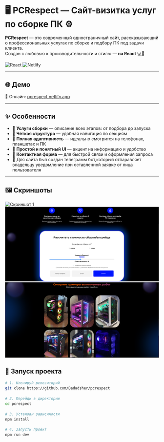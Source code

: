 # 🖥️ PCRespect — Сайт-визитка услуг по сборке ПК ⚙️

**PCRespect** — это современный одностраничный сайт, рассказывающий о профессиональных услугах по сборке и подбору ПК под задачи клиента.  
Создан с любовью к производительности и стилю — **на React** 💻🚀

![React](https://img.shields.io/badge/React-blue?logo=react)
![Netlify](https://img.shields.io/badge/Deployed%20On-Netlify-00C7B7?logo=netlify)

---

## 🌐 Демо

🔗 Онлайн: [pcrespect.netlify.app](https://pcrespect.netlify.app/)

---

## ✨ Особенности

- 🧰 **Услуги сборки** — описание всех этапов: от подбора до запуска  
- 🎯 **Чёткая структура** — удобная навигация по секциям  
- 📱 **Полная адаптивность** — идеально смотрится на телефонах, планшетах и ПК  
- 🧠 **Простой и понятный UI** — акцент на информацию и удобство  
- 💌 **Контактная форма** — для быстрой связи и оформления запроса
- 🤖 Для сайта был создан телеграмм бот,который отпаравляет владельцу уведомление при оставленной заявке от лица пользователя
---

## 🖼️ Скриншоты

![Скриншот 1](Screenshots/screen1.jpg)
![Скриншот 2](Screenshots/screen2.png)
![Скриншот 2](Screenshots/screen3.png)
## 🚀 Запуск проекта

```bash
# 1. Клонируй репозиторий
git clone https://github.com/Badadsher/pcrespect

# 2. Перейди в директорию
cd pcrespect

# 3. Установи зависимости
npm install

# 4. Запусти проект
npm run dev
```
